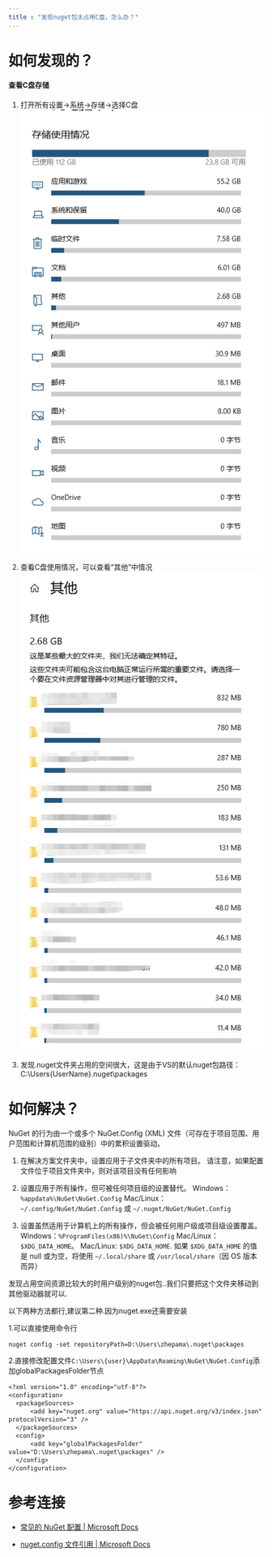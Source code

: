 ```yaml
---
title : "发现nuget包太占用C盘，怎么办？"
---
```


# 如何发现的？

#### 查看C盘存储

1. 打开所有设置->系统->存储->选择C盘
   ![image.png](../../public/images/2020-08-30-nuget-is-big/7777310-8ce825574a3c0e8b.png)

2. 查看C盘使用情况，可以查看“其他”中情况
   ![image.png](../../public/images/2020-08-30-nuget-is-big/7777310-b854451afc8d311b.png)

3. 发现.nuget文件夹占用的空间很大，这是由于VS的默认nuget包路径：C:\\Users{UserName}.nuget\\packages

# 如何解决？

NuGet 的行为由一个或多个 NuGet.Config (XML) 文件（可存在于项目范围、用户范围和计算机范围的级别）中的累积设置驱动。

1. 在解决方案文件夹中，设置应用于子文件夹中的所有项目。 请注意，如果配置文件位于项目文件夹中，则对该项目没有任何影响

2. 设置应用于所有操作，但可被任何项目级的设置替代。
   Windows：`%appdata%\NuGet\NuGet.Config`
   Mac/Linux：`~/.config/NuGet/NuGet.Config` 或 `~/.nuget/NuGet/NuGet.Config`

3. 设置虽然适用于计算机上的所有操作，但会被任何用户级或项目级设置覆盖。
   Windows：`%ProgramFiles(x86)%\NuGet\Config`
   Mac/Linux：`$XDG_DATA_HOME`。 Mac/Linux: `$XDG_DATA_HOME`. 如果 `$XDG_DATA_HOME` 的值是 null 或为空，将使用 `~/.local/share` 或 `/usr/local/share`（因 OS 版本而异）

发现占用空间资源比较大的时用户级别的nuget包..我们只要把这个文件夹移动到其他驱动器就可以.

以下两种方法都行,建议第二种.因为nuget.exe还需要安装

1\.可以直接使用命令行

```
nuget config -set repositoryPath=D:\Users\zhepama\.nuget\packages
```

2\.直接修改配置文件`C:\Users\{user}\AppData\Roaming\NuGet\NuGet.Config`添加globalPackagesFolder节点

```
<?xml version="1.0" encoding="utf-8"?>
<configuration>
  <packageSources>
      <add key="nuget.org" value="https://api.nuget.org/v3/index.json" protocolVersion="3" />
  </packageSources>
  <config> 
      <add key="globalPackagesFolder" value="D:\Users\zhepama\.nuget\packages" />
  </config>
</configuration>
```

# 参考连接

- [常见的 NuGet 配置 | Microsoft Docs](https://docs.microsoft.com/zh-cn/nuget/consume-packages/configuring-nuget-behavior)

- [nuget.config 文件引用 | Microsoft Docs](https://docs.microsoft.com/zh-cn/nuget/reference/nuget-config-file)